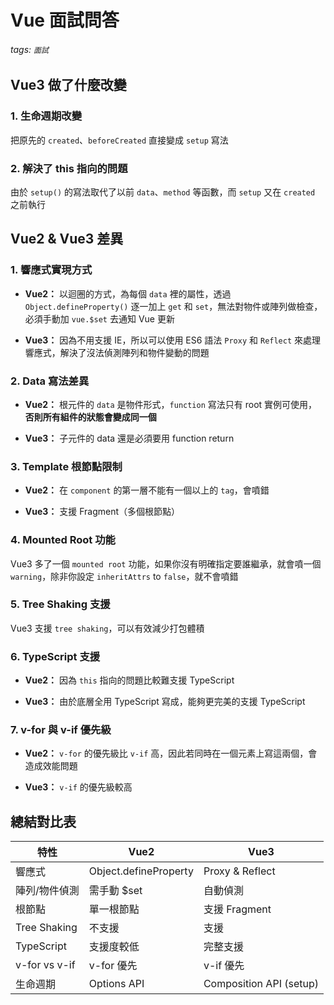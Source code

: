 # Vue 面試問答

###### tags: `面試`

## Vue3 做了什麼改變

### 1. 生命週期改變
把原先的 `created`、`beforeCreated` 直接變成 `setup` 寫法

### 2. 解決了 this 指向的問題
由於 `setup()` 的寫法取代了以前 `data`、`method` 等函數，而 `setup` 又在 `created` 之前執行

## Vue2 & Vue3 差異

### 1. 響應式實現方式
- **Vue2：** 以迴圈的方式，為每個 `data` 裡的屬性，透過 `Object.defineProperty()` 逐一加上 `get` 和 `set`，無法對物件或陣列做檢查，必須手動加 `vue.$set` 去通知 Vue 更新

- **Vue3：** 因為不用支援 IE，所以可以使用 ES6 語法 `Proxy` 和 `Reflect` 來處理響應式，解決了沒法偵測陣列和物件變動的問題

### 2. Data 寫法差異
- **Vue2：** 根元件的 `data` 是物件形式，`function` 寫法只有 root 實例可使用，**否則所有組件的狀態會變成同一個**

- **Vue3：** 子元件的 data 還是必須要用 function return

### 3. Template 根節點限制
- **Vue2：** 在 `component` 的第一層不能有一個以上的 `tag`，會噴錯

- **Vue3：** 支援 Fragment（多個根節點）

### 4. Mounted Root 功能
Vue3 多了一個 `mounted root` 功能，如果你沒有明確指定要誰繼承，就會噴一個 `warning`，除非你設定 `inheritAttrs` to `false`，就不會噴錯

### 5. Tree Shaking 支援
Vue3 支援 `tree shaking`，可以有效減少打包體積

### 6. TypeScript 支援
- **Vue2：** 因為 `this` 指向的問題比較難支援 TypeScript

- **Vue3：** 由於底層全用 TypeScript 寫成，能夠更完美的支援 TypeScript

### 7. v-for 與 v-if 優先級
- **Vue2：** `v-for` 的優先級比 `v-if` 高，因此若同時在一個元素上寫這兩個，會造成效能問題

- **Vue3：** `v-if` 的優先級較高

## 總結對比表

| 特性 | Vue2 | Vue3 |
|------|------|------|
| 響應式 | Object.defineProperty | Proxy & Reflect |
| 陣列/物件偵測 | 需手動 $set | 自動偵測 |
| 根節點 | 單一根節點 | 支援 Fragment |
| Tree Shaking | 不支援 | 支援 |
| TypeScript | 支援度較低 | 完整支援 |
| v-for vs v-if | v-for 優先 | v-if 優先 |
| 生命週期 | Options API | Composition API (setup) |

